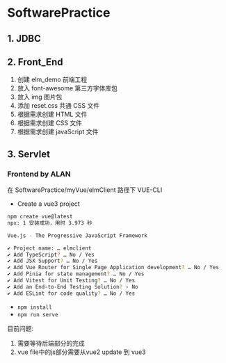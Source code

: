 # SoftwarePractice

## 1. JDBC
## 2. Front_End
1. 创建 elm_demo 前端工程
2. 放入 font-awesome 第三方字体库包
3. 放入 img 图片包
4. 添加 reset.css 共通 CSS 文件
5. 根据需求创建 HTML 文件
6. 根据需求创建 CSS 文件
7. 根据需求创建 javaScript 文件 
## 3. Servlet 
### Frontend by ALAN
在 SoftwarePractice/myVue/elmClient 路径下
VUE-CLI
- Create a vue3 project
```bash
npm create vue@latest
npx: 1 安装成功，用时 3.973 秒

Vue.js - The Progressive JavaScript Framework

✔ Project name: … elmclient
✔ Add TypeScript? … No / Yes
✔ Add JSX Support? … No / Yes
✔ Add Vue Router for Single Page Application development? … No / Yes
✔ Add Pinia for state management? … No / Yes
✔ Add Vitest for Unit Testing? … No / Yes
✔ Add an End-to-End Testing Solution? › No
✔ Add ESLint for code quality? … No / Yes
```

- `npm install`
- `npm run serve`

目前问题:
1. 需要等待后端部分的完成
2. vue file中的js部分需要从vue2 update 到 vue3
